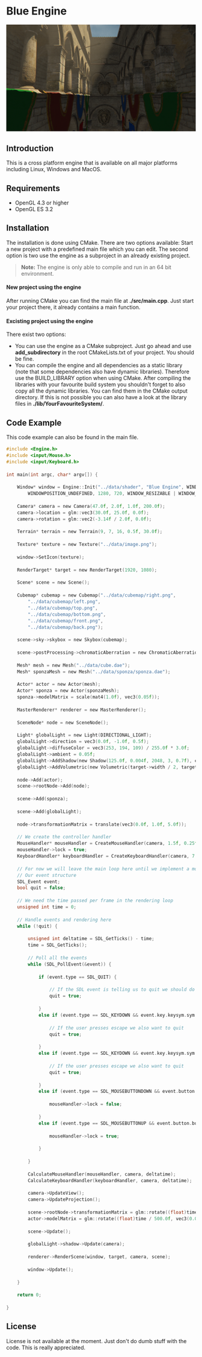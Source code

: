 # Blue Engine
![Example scene](image.png)
## Introduction
This is a cross platform engine that is available on all major platforms including Linux, Windows and MacOS.
## Requirements
- OpenGL 4.3 or higher
- OpenGL ES 3.2
## Installation
The installation is done using CMake. There are two options available: Start a new project with a predefined
main file which you can edit. The second option is two use the engine as a subproject in an already existing project.
>**Note:**
>The engine is only able to compile and run in an 64 bit environment.
#### New project using the engine
After running CMake you can find the main file at **./src/main.cpp**. Just start your project there, it already
contains a main function.
#### Excisting project using the engine
There exist two options:
- You can use the engine as a CMake subproject. Just go ahead and use **add_subdirectory** in the root
CMakeLists.txt of your project. You should be fine.
- You can compile the engine and all dependencies as a static library (note that some dependencies also have
dynamic libraries). Therefore use the BUILD_LIBRARY option when using CMake. After compiling the libraries
with your favourite build system you shouldn't forget to also copy all the dynamic libraries. You can find them
in the CMake output directory. If this is not possible you can also have a look at the library files in 
**./lib/YourFavouriteSystem/**.
## Code Example
This code example can also be found in the main file.
```c
#include <Engine.h>
#include <input/Mouse.h>
#include <input/Keyboard.h>

int main(int argc, char* argv[]) {

	Window* window = Engine::Init("../data/shader", "Blue Engine", WINDOWPOSITION_UNDEFINED,
		WINDOWPOSITION_UNDEFINED, 1280, 720, WINDOW_RESIZABLE | WINDOW_BORDERLESS);

	Camera* camera = new Camera(47.0f, 2.0f, 1.0f, 200.0f);
	camera->location = glm::vec3(30.0f, 25.0f, 0.0f);
	camera->rotation = glm::vec2(-3.14f / 2.0f, 0.0f);

	Terrain* terrain = new Terrain(9, 7, 16, 0.5f, 30.0f);

	Texture* texture = new Texture("../data/image.png");

	window->SetIcon(texture);

	RenderTarget* target = new RenderTarget(1920, 1080);

	Scene* scene = new Scene();

	Cubemap* cubemap = new Cubemap("../data/cubemap/right.png",
		"../data/cubemap/left.png",
		"../data/cubemap/top.png",
		"../data/cubemap/bottom.png",
		"../data/cubemap/front.png",
		"../data/cubemap/back.png");

	scene->sky->skybox = new Skybox(cubemap);

	scene->postProcessing->chromaticAberration = new ChromaticAberration(0.7f);

	Mesh* mesh = new Mesh("../data/cube.dae");
	Mesh* sponzaMesh = new Mesh("../data/sponza/sponza.dae");

	Actor* actor = new Actor(mesh);
	Actor* sponza = new Actor(sponzaMesh);
	sponza->modelMatrix = scale(mat4(1.0f), vec3(0.05f));

	MasterRenderer* renderer = new MasterRenderer();

	SceneNode* node = new SceneNode();

	Light* globalLight = new Light(DIRECTIONAL_LIGHT);
	globalLight->direction = vec3(0.0f, -1.0f, 0.5f);
	globalLight->diffuseColor = vec3(253, 194, 109) / 255.0f * 3.0f;
	globalLight->ambient = 0.05f;
	globalLight->AddShadow(new Shadow(125.0f, 0.004f, 2048, 3, 0.7f), camera);
	globalLight->AddVolumetric(new Volumetric(target->width / 2, target->height / 2, 20));

	node->Add(actor);
	scene->rootNode->Add(node);

	scene->Add(sponza);

	scene->Add(globalLight);

	node->transformationMatrix = translate(vec3(0.0f, 1.0f, 5.0f));

	// We create the controller handler
	MouseHandler* mouseHandler = CreateMouseHandler(camera, 1.5f, 0.25f);
	mouseHandler->lock = true;
	KeyboardHandler* keyboardHandler = CreateKeyboardHandler(camera, 7.0f, 0.3f);

	// For now we will leave the main loop here until we implement a more advanced event system
	// Our event structure
	SDL_Event event;
	bool quit = false;

	// We need the time passed per frame in the rendering loop
	unsigned int time = 0;

	// Handle events and rendering here
	while (!quit) {

		unsigned int deltatime = SDL_GetTicks() - time;
		time = SDL_GetTicks();

		// Poll all the events
		while (SDL_PollEvent(&event)) {

			if (event.type == SDL_QUIT) {

				// If the SDL event is telling us to quit we should do it
				quit = true;

			}
			else if (event.type == SDL_KEYDOWN && event.key.keysym.sym == SDLK_ESCAPE) {

				// If the user presses escape we also want to quit
				quit = true;

			}
			else if (event.type == SDL_KEYDOWN && event.key.keysym.sym == SDLK_ESCAPE) {

				// If the user presses escape we also want to quit
				quit = true;

			}
			else if (event.type == SDL_MOUSEBUTTONDOWN && event.button.button == SDL_BUTTON_LEFT) {

				mouseHandler->lock = false;

			}
			else if (event.type == SDL_MOUSEBUTTONUP && event.button.button == SDL_BUTTON_LEFT) {

				mouseHandler->lock = true;

			}

		}

		CalculateMouseHandler(mouseHandler, camera, deltatime);
		CalculateKeyboardHandler(keyboardHandler, camera, deltatime);

		camera->UpdateView();
		camera->UpdateProjection();

		scene->rootNode->transformationMatrix = glm::rotate((float)time / 1000.0f, vec3(0.0f, 1.0f, 0.0f));
		actor->modelMatrix = glm::rotate((float)time / 500.0f, vec3(0.0f, 1.0f, 0.0f));

		scene->Update();

		globalLight->shadow->Update(camera);

		renderer->RenderScene(window, target, camera, scene);

		window->Update();

	}

	return 0;

}
```
## License
License is not available at the moment. Just don't do dumb stuff with the code. This is really appreciated.